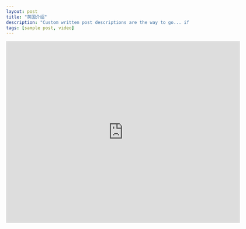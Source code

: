```yaml
---
layout: post
title: "英国介绍"
description: "Custom written post descriptions are the way to go... if you're not lazy."
tags: [sample post, video]
---
```


<iframe frameborder="0" width="640" height="498" src="https://v.qq.com/iframe/player.html?vid=u0533dna9ec&tiny=0&auto=0" allowfullscreen></iframe>